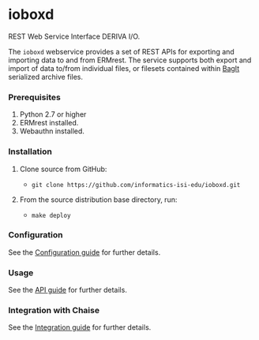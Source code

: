 # ioboxd
REST Web Service Interface DERIVA I/O.

The `ioboxd` webservice provides a set of REST APIs for exporting and importing data to and from ERMrest.
 The service supports both export and import of data to/from individual files, or filesets contained within 
 [BagIt](https://datatracker.ietf.org/doc/draft-kunze-bagit/) serialized archive files.


### Prerequisites
1. Python 2.7 or higher
2. ERMrest installed.
3. Webauthn installed.

### Installation
1. Clone source from GitHub:
    * `git clone https://github.com/informatics-isi-edu/ioboxd.git`


2. From the source distribution base directory, run:
    * `make deploy`

### Configuration

See the [Configuration guide](./doc/config.md) for further details.

### Usage

See the [API guide](./doc/api.md) for further details.

### Integration with Chaise

See the [Integration guide](./doc/integration.md) for further details.
